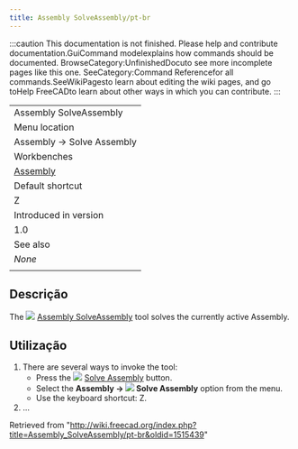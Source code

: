 ```yaml
---
title: Assembly SolveAssembly/pt-br
---
```

:::caution
This documentation is not finished. Please help and contribute documentation.GuiCommand modelexplains how commands should be documented. BrowseCategory:UnfinishedDocuto see more incomplete pages like this one. SeeCategory:Command Referencefor all commands.SeeWikiPagesto learn about editing the wiki pages, and go toHelp FreeCADto learn about other ways in which you can contribute.
:::

|  |
| --- |
| Assembly SolveAssembly |
| Menu location |
| Assembly → Solve Assembly |
| Workbenches |
| [Assembly](/Assembly_Workbench "Assembly Workbench") |
| Default shortcut |
| Z |
| Introduced in version |
| 1.0 |
| See also |
| *None* |
|  |

## Descrição

The ![](/images/Assembly_SolveAssembly.svg) [Assembly SolveAssembly](/Assembly_SolveAssembly "Assembly SolveAssembly") tool solves the currently active Assembly.

## Utilização

1. There are several ways to invoke the tool:
   * Press the ![](/images/Assembly_SolveAssembly.svg) [Solve Assembly](/Assembly_SolveAssembly "Assembly SolveAssembly") button.
   * Select the **Assembly → ![](/images/Assembly_SolveAssembly.svg) Solve Assembly** option from the menu.
   * Use the keyboard shortcut: Z.
2. ...

Retrieved from "<http://wiki.freecad.org/index.php?title=Assembly_SolveAssembly/pt-br&oldid=1515439>"